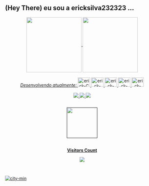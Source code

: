 ## (Hey There) eu sou a ericksilva232323 ...
 
<div text align="center">
  <a href="https://github.com/ericksilva232323/github-readme-stats">
  <img height="180em" align="center" src="https://github-readme-stats.vercel.app/api?username=ericksilva232323&show_icons=true&theme=synthwave&include_all_commits=true&count_private=true" />
  <img height="180em" align="center" src="https://github-readme-stats.vercel.app/api/top-langs?username=ericksilva232323&layout=compact&langs_count=16&theme=synthwave" />
</div>
    
<div style="display: inline block" align="center"><br>
     <i>Desenvolvendo atualmente:</i>
  <img aling="center" alt="erick-C" height="30" width="40" src="https://cdn.jsdelivr.net/gh/devicons/devicon/icons/c/c-original.svg" />
  <img aling="center" alt="erick-CSS" height="30" width="40" src="https://cdn.jsdelivr.net/gh/devicons/devicon/icons/css3/css3-original-wordmark.svg" />
  <img aling="center" alt="erick-HTML" height="30" width="40" src="https://cdn.jsdelivr.net/gh/devicons/devicon/icons/html5/html5-original-wordmark.svg" />
  <img aling="center" alt="erick-LINUX" height="30" width="40" src="https://cdn.jsdelivr.net/gh/devicons/devicon/icons/linux/linux-original.svg" />
  <img aling="center" alt="erick-JAVA" height="30" width="40" src="https://cdn.jsdelivr.net/gh/devicons/devicon/icons/java/java-original-wordmark.svg" />
</div>

 <div align="center"><br>
    <a href - "erick14silva14@gmail.com"><img src=https://img.shields.io/badge/Gmail-D14836?style=for-the-badge&logo=gmail&logoColor=white>
    <a href - "https://discord.gg/e_r_c_k><img src=https://img.shields.io/badge/Discord-7289DA?style=for-the-badge&logo=discord&logoColor=white>
    <a href - "https://www.linkedin.com/erick-silva><img src=https://img.shields.io/badge/LinkedIn-0077B5?style=for-the-badge&logo=linkedin&logoColor=white>
 </div> 

 ##
  
<div align="center">
     <img height="100" src="https://media.giphy.com/media/3osxYhj4VNwxHdlE9G/giphy.gif">
</div>


<div align="center">
<br><p align="centre"><b>Visitors Count</b></p>  
<p align="center"><img align="center" src="https://profile-counter.glitch.me/ericksilva232323}/count.svg" /></p> 
<br>
</div>

 ![city-min](https://github.com/MMVonnSeek/MMVonnSeek/assets/89359847/c039f86c-9189-4c37-b883-bcc7f85a4ece)

